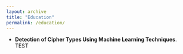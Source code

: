 ```yaml
---
layout: archive
title: "Education"
permalink: /education/
---
```


- **Detection of Cipher Types Using Machine Learning Techniques**.    
TEST
